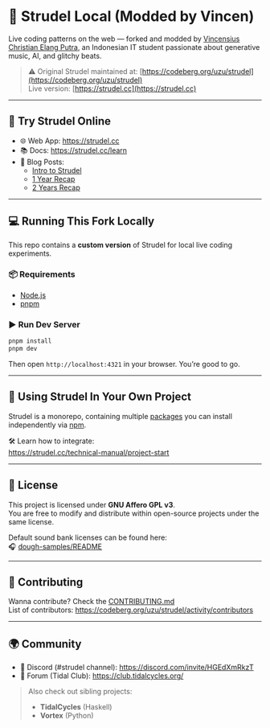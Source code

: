 # 🎼 Strudel Local (Modded by Vincen)

Live coding patterns on the web — forked and modded by [Vincensius Christian Elang Putra](#), an Indonesian IT student passionate about generative music, AI, and glitchy beats.

> ⚠️ Original Strudel maintained at: [https://codeberg.org/uzu/strudel](https://codeberg.org/uzu/strudel)  
> Live version: [https://strudel.cc](https://strudel.cc)

---

## 🚀 Try Strudel Online

- 🌐 Web App: <https://strudel.cc>
- 📚 Docs: <https://strudel.cc/learn>
- 📝 Blog Posts:
  - [Intro to Strudel](https://loophole-letters.vercel.app/strudel)
  - [1 Year Recap](https://loophole-letters.vercel.app/strudel1year)
  - [2 Years Recap](https://strudel.cc/blog/#year-2)

---

## 💻 Running This Fork Locally

This repo contains a **custom version** of Strudel for local live coding experiments.

### 📦 Requirements

- [Node.js](https://nodejs.org/)
- [pnpm](https://pnpm.io/installation)

### ▶️ Run Dev Server

```bash
pnpm install
pnpm dev
```

Then open `http://localhost:4321` in your browser. You’re good to go.

---

## 🧠 Using Strudel In Your Own Project

Strudel is a monorepo, containing multiple [packages](./packages) you can install independently via [npm](https://www.npmjs.com/search?q=%40strudel).

🛠️ Learn how to integrate:  
<https://strudel.cc/technical-manual/project-start>

---

## 📜 License

This project is licensed under **GNU Affero GPL v3**.  
You are free to modify and distribute within open-source projects under the same license.

Default sound bank licenses can be found here:  
🎧 [dough-samples/README](https://github.com/felixroos/dough-samples/blob/main/README.md)

---

## 🤝 Contributing

Wanna contribute? Check the [CONTRIBUTING.md](./CONTRIBUTING.md)  
List of contributors: https://codeberg.org/uzu/strudel/activity/contributors

---

## 🌍 Community

- 💬 Discord (#strudel channel): <https://discord.com/invite/HGEdXmRkzT>
- 📢 Forum (Tidal Club): <https://club.tidalcycles.org/>

> Also check out sibling projects:  
> - **TidalCycles** (Haskell)  
> - **Vortex** (Python)